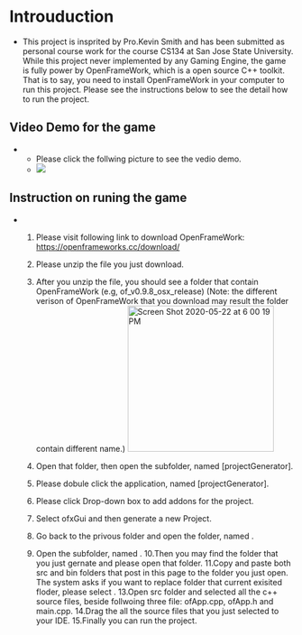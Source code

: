 # Introuduction
- This project is insprited by Pro.Kevin Smith and has been submitted as personal course work for the course CS134 at San Jose State University. While this project never implemented by any Gaming Engine, the game is fully power by OpenFrameWork, which is a open source C++ toolkit. That is to say, you need to install OpenFrameWork in your computer to run this project. Please see the instructions below to see the detail how to run the project.
## Video Demo for the game
- 
  - Please click the follwing picture to see the vedio demo.
  - [![](http://img.youtube.com/vi/sCB5WyUXB4E/0.jpg)](http://www.youtube.com/watch?v=sCB5WyUXB4E "")
## Instruction on runing the game
- 
  1. Please visit following link to download OpenFrameWork: https://openframeworks.cc/download/
  2. Please unzip the file you just download.
  3. After you unzip the file, you should see a folder that contain OpenFrameWork (e.g, of_v0.9.8_osx_release)
     (Note: the different verison of OpenFrameWork that you download may result the folder contain different name.)
     <img width="259" alt="Screen Shot 2020-05-22 at 6 00 19 PM" src="https://user-images.githubusercontent.com/25276186/82718248-3cd60180-9c56-11ea-8764-479f6a2233df.png">

  4. Open that folder, then open the subfolder, named [projectGenerator].
     
  5. Please dobule click the application, named [projectGenerator].
  6. Please click Drop-down box to add addons for the project.
  7. Select ofxGui and then generate a new Project.
  8. Go back to the privous folder and open the folder, named <apps>.
  9. Open the subfolder, named <myApps>.
  10.Then you may find the folder that you just gernate and please open that folder.
  11.Copy and paste both src and bin folders that post in this page to the folder you just open. The system asks if you want   to replace folder that current exisited floder, please select <yes>.
  13.Open src folder and selected all the c++ source files, beside follwoing three file: ofApp.cpp, ofApp.h and main.cpp.
  14.Drag the all the source files that you just selected to your IDE. 
  15.Finally you can run the project.
